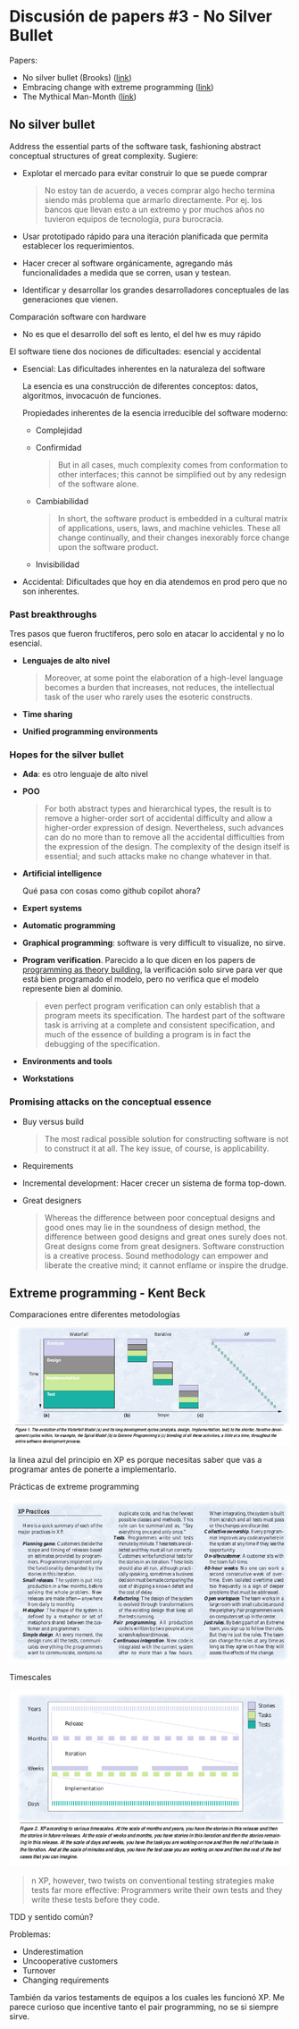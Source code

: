 # Discusión de papers #3 - No Silver Bullet

Papers:

- No silver bullet (Brooks) ([link](http://worrydream.com/refs/Brooks-NoSilverBullet.pdf))
- Embracing change with extreme programming ([link](https://www.dropbox.com/s/bkb7y06kvwnzd9a/Extreme%20programming.pdf?dl=0))
- The Mythical Man-Month ([link](https://www.cs.drexel.edu/~yfcai/CS451/RequiredReadings/MythicalManMonth.pdf))

## No silver bullet

Address the essential parts of the software task, fashioning abstract conceptual
structures of great complexity. Sugiere:

- Explotar el mercado para evitar construir lo que se puede comprar

  > No estoy tan de acuerdo, a veces comprar algo hecho termina siendo más
  > problema que armarlo directamente. Por ej. los bancos que llevan esto a un
  > extremo y por muchos años no tuvieron equipos de tecnología, pura
  > burocracia.

- Usar prototipado rápido para una iteración planificada que permita establecer
  los requerimientos.

- Hacer crecer al software orgánicamente, agregando más funcionalidades a medida
  que se corren, usan y testean.

- Identificar y desarrollar los grandes desarrolladores conceptuales de las
  generaciones que vienen.

Comparación software con hardware

- No es que el desarrollo del soft es lento, el del hw es muy rápido

El software tiene dos nociones de dificultades: esencial y accidental

- Esencial: Las dificultades inherentes en la naturaleza del software

  La esencia es una construcción de diferentes conceptos: datos, algoritmos,
  invocacuón de funciones.

  Propiedades inherentes de la esencia irreducible del software moderno:

  - Complejidad
  - Confirmidad

    > But in all cases, much complexity comes from conformation to other
    interfaces; this cannot be simplified out by any redesign of the software
    alone.

  - Cambiabilidad

    > In short, the software product is embedded in a cultural matrix of
    applications, users, laws, and machine vehicles. These all change
    continually, and their changes inexorably force change upon the software
    product.

  - Invisibilidad

- Accidental: Dificultades que hoy en dia atendemos en prod pero que no son
  inherentes.

### Past breakthroughs

Tres pasos que fueron fructíferos, pero solo en atacar lo accidental y no lo
esencial.

- **Lenguajes de alto nivel**

  > Moreover, at some point the elaboration of a high-level language becomes a
  burden that increases, not reduces, the intellectual task of the user who
  rarely uses the esoteric constructs.

- **Time sharing**
- **Unified programming environments**

### Hopes for the silver bullet

- **Ada**: es otro lenguaje de alto nivel
- **POO**

  > For both abstract types and hierarchical types, the result is to remove a
  higher-order sort of accidental difficulty and allow a higher-order expression
  of design. Nevertheless, such advances can do no more than to remove all the
  accidental difficulties from the expression of the design. The complexity of
  the design itself is essential; and such attacks make no change whatever in
  that.

- **Artificial intelligence**

  Qué pasa con cosas como github copilot ahora?

- **Expert systems**
- **Automatic programming**
- **Graphical programming**: software is very difficult to visualize, no sirve.
- **Program verification**. Parecido a lo que dicen en los papers de
  [programming as theory building](1_programming_as_theory_building.md), la
  verificación solo sirve para ver que está bien programado el modelo, pero no
  verifica que el modelo represente bien al dominio.

   > even perfect program verification can only establish that a program meets
  its specification. The hardest part of the software task is arriving at a
  complete and consistent specification, and much of the essence of building a
  program is in fact the debugging of the specification.

- **Environments and tools**
- **Workstations**

### Promising attacks on the conceptual essence

- Buy versus build

  > The most radical possible solution for constructing software is not to
  construct it at all.
  > The key issue, of course, is applicability.

- Requirements
- Incremental development: Hacer crecer un sistema de forma top-down.
- Great designers

  > Whereas the difference between poor conceptual designs and good ones may lie
  in the soundness of design method, the difference between good designs and
  great ones surely does not. Great designs come from great designers. Software
  construction is a creative process. Sound methodology can empower and liberate
  the creative mind; it cannot enflame or inspire the drudge.

## Extreme programming - Kent Beck

Comparaciones entre diferentes metodologías

![](img/3/xp_evolution.png)

la linea azul del principio en XP es porque necesitas saber que vas a programar
antes de ponerte a implementarlo.

Prácticas de extreme programming

![](img/3/xp_practices.png)

Timescales

![](img/3/xp_timescales.png)

> n XP, however, two twists on conventional testing strategies make tests far
more effective: Programmers write their own tests and they write these tests
before they code.

TDD y sentido común?

Problemas:

- Underestimation
- Uncooperative customers
- Turnover
- Changing requirements

También da varios testaments de equipos a los cuales les funcionó XP. Me parece
curioso que incentive tanto el pair programming, no se si siempre sirve.